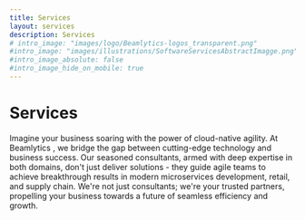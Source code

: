 ```yaml
---
title: Services 
layout: services
description: Services
# intro_image: "images/logo/Beamlytics-logos_transparent.png"
#intro_image: "images/illustrations/SoftwareServicesAbstractImagge.png"
#intro_image_absolute: false
#intro_image_hide_on_mobile: true
---
```


# Services

Imagine your business soaring with the power of cloud-native agility. At Beamlytics , we bridge the gap between cutting-edge technology and business success. Our seasoned consultants, armed with deep expertise in both domains, don't just deliver solutions - they guide agile teams to achieve breakthrough results in modern microservices development, retail, and supply chain. We're not just consultants; we're your trusted partners, propelling your business towards a future of seamless efficiency and growth.